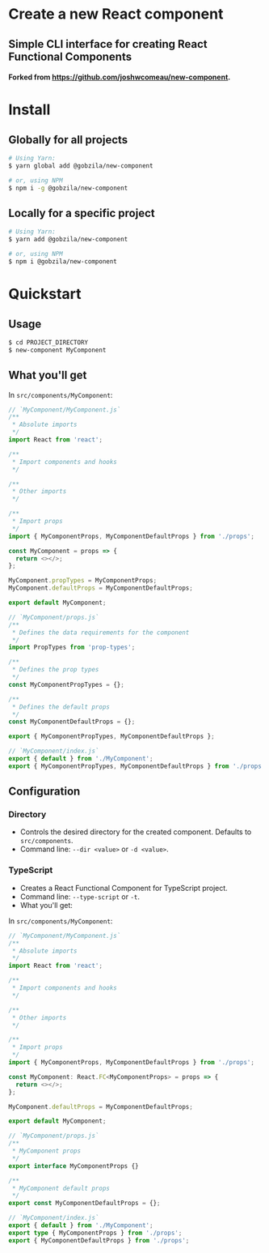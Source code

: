 # Create a new React component

## Simple CLI interface for creating React Functional Components

#### Forked from https://github.com/joshwcomeau/new-component.

# Install

## Globally for all projects

```bash
# Using Yarn:
$ yarn global add @gobzila/new-component

# or, using NPM
$ npm i -g @gobzila/new-component
```

## Locally for a specific project

```bash
# Using Yarn:
$ yarn add @gobzila/new-component

# or, using NPM
$ npm i @gobzila/new-component
```

# Quickstart
## Usage

```bash
$ cd PROJECT_DIRECTORY
$ new-component MyComponent
```

## What you'll get

In `src/components/MyComponent`:

```Javascript
// `MyComponent/MyComponent.js`
/**
 * Absolute imports
 */
import React from 'react';

/**
 * Import components and hooks
 */

/**
 * Other imports
 */

/**
 * Import props
 */
import { MyComponentProps, MyComponentDefaultProps } from './props';

const MyComponent = props => {
  return <></>;
};

MyComponent.propTypes = MyComponentProps;
MyComponent.defaultProps = MyComponentDefaultProps;

export default MyComponent;
```

```Javascript
// `MyComponent/props.js`
/**
 * Defines the data requirements for the component
 */
import PropTypes from 'prop-types';

/**
 * Defines the prop types
 */
const MyComponentPropTypes = {};

/**
 * Defines the default props
 */
const MyComponentDefaultProps = {};

export { MyComponentPropTypes, MyComponentDefaultProps };
```

```Javascript
// `MyComponent/index.js`
export { default } from './MyComponent';
export { MyComponentPropTypes, MyComponentDefaultProps } from './props';
```

## Configuration

### Directory

- Controls the desired directory for the created component. Defaults to `src/components`.
- Command line: `--dir <value>` or `-d <value>`.

### TypeScript

- Creates a React Functional Component for TypeScript project.
- Command line: `--type-script` or `-t`.
- What you'll get:

In `src/components/MyComponent`:

```TypeScript
// `MyComponent/MyComponent.js`
/**
 * Absolute imports
 */
import React from 'react';

/**
 * Import components and hooks
 */

/**
 * Other imports
 */

/**
 * Import props
 */
import { MyComponentProps, MyComponentDefaultProps } from './props';

const MyComponent: React.FC<MyComponentProps> = props => {
  return <></>;
};

MyComponent.defaultProps = MyComponentDefaultProps;

export default MyComponent;
```

```TypeScript
// `MyComponent/props.js`
/**
 * MyComponent props
 */
export interface MyComponentProps {}

/**
 * MyComponent default props
 */
export const MyComponentDefaultProps = {};
```

```TypeScript
// `MyComponent/index.js`
export { default } from './MyComponent';
export type { MyComponentProps } from './props';
export { MyComponentDefaultProps } from './props';
```